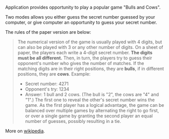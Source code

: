 Application provides opportunity to play a popular game "Bulls and Cows".

Two modes allows you either guess the secret number guessed by your computer, or give computer an opportunity to guess your secret number.

The rules of the paper version are below:

>The numerical version of the game is usually played with 4 digits, but can also be played with 3 or any other number of digits.
>On a sheet of paper, the players each write a 4-digit secret number. **The digits must be all different.** Then, in turn, the players try to guess their opponent's number who gives the number of matches. If the matching digits are in their right positions, they are **bulls**, if in different positions, they are **cows**. Example:</p>
>* Secret number: 4271
>* Opponent's try: 1234
>* Answer: 1 bull and 2 cows. (The bull is "2", the cows are "4" and "1".)
>The first one to reveal the other's secret number wins the game. As the first player has a logical advantage, the game can be balanced over multiple games by alternating the right to go first, or over a single game by granting the second player an equal number of guesses, possibly resulting in a tie.

More on [wikipedia](https://en.wikipedia.org/wiki/Bulls_and_Cows).
